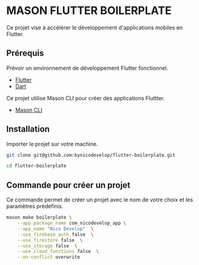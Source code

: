 # MASON FLUTTER BOILERPLATE

Ce projet vise à accélérer le développement d'applications mobiles en Flutter.

## Prérequis

Prévoir un environnement de développement Flutter fonctionnel.

- [Flutter](https://flutter.dev/docs/get-started/install)
- [Dart](https://dart.dev/get-dart)

Ce projet utilise Mason CLI pour créer des applications Fluttter.

- [Mason CLI](https://pub.dev/packages/mason_cli)

## Installation

Importer le projet sur votre machine.

```sh
git clone git@github.com:bynicodevelop/flutter-boilerplate.git

cd flutter-boilerplate
```

## Commande pour créer un projet

Ce commande permet de créer un projet avec le nom de votre choix et les paramètres prédéfinis.

```sh
mason make boilerplate \
    --app_package_name com_nicodevelop_app \
    --app_name "Nico Develop"  \
    --use_firebase_auth false  \
    --use_firestore false  \
    --use_storage false  \
    --use_cloud_functions false  \
    --on-conflict overwrite
```